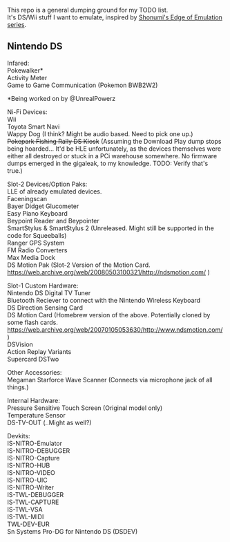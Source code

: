 This repo is a general dumping ground for my TODO list.  
It's DS/Wii stuff I want to emulate, inspired by [Shonumi's Edge of Emulation series](https://shonumi.github.io/articles.html).

## Nintendo DS
Infared:  
Pokewalker*  
Activity Meter  
Game to Game Communication (Pokemon BWB2W2)  

*Being worked on by @UnrealPowerz

Ni-Fi Devices:  
Wii  
Toyota Smart Navi  
Wappy Dog (I think? Might be audio based. Need to pick one up.)  
~~Pokepark Fishing Rally DS Kiosk~~ (Assuming the Download Play dump stops being hoarded... It'd be HLE unfortunately, as the devices themselves were either all destroyed or stuck in a PCi warehouse somewhere. No firmware dumps emerged in the gigaleak, to my knowledge. TODO: Verify that's true.)  

Slot-2 Devices/Option Paks:  
LLE of already emulated devices.  
Faceningscan  
Bayer Didget Glucometer  
Easy Piano Keyboard  
Beypoint Reader and Beypointer  
SmartStylus & SmartStylus 2 (Unreleased. Might still be supported in the code for Squeeballs)  
Ranger GPS System  
FM Radio Converters  
Max Media Dock  
DS Motion Pak (Slot-2 Version of the Motion Card. https://web.archive.org/web/20080503100321/http://ndsmotion.com/ )

Slot-1 Custom Hardware:  
Nintendo DS Digital TV Tuner  
Bluetooth Reciever to connect with the Nintendo Wireless Keyboard  
DS Direction Sensing Card  
DS Motion Card (Homebrew version of the above. Potentially cloned by some flash cards. https://web.archive.org/web/20070105053630/http://www.ndsmotion.com/ )  
DSVision  
Action Replay Variants  
Supercard DSTwo

Other Accessories:  
Megaman Starforce Wave Scanner (Connects via microphone jack of all things.)  

Internal Hardware:  
Pressure Sensitive Touch Screen (Original model only)  
Temperature Sensor  
DS-TV-OUT  (..Might as well?)

Devkits:  
IS-NITRO-Emulator  
IS-NITRO-DEBUGGER  
IS-NITRO-Capture  
IS-NITRO-HUB  
IS-NITRO-VIDEO  
IS-NITRO-UIC  
IS-NITRO-Writer  
IS-TWL-DEBUGGER  
IS-TWL-CAPTURE  
IS-TWL-VSA  
IS-TWL-MIDI  
TWL-DEV-EUR  
Sn Systems Pro-DG for Nintendo DS (DSDEV)  
